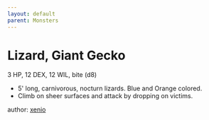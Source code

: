 ```yaml
---
layout: default
parent: Monsters
---
```


# Lizard, Giant Gecko
3 HP, 12 DEX, 12 WIL, bite (d8)

- 5' long, carnivorous, nocturn lizards. Blue and Orange colored.
- Climb on sheer surfaces and attack by dropping on victims.

author: [xenio](https://xenioinabottle.blogspot.com/2021/03/classic-monsters-for-cairnito-part-2.html)
